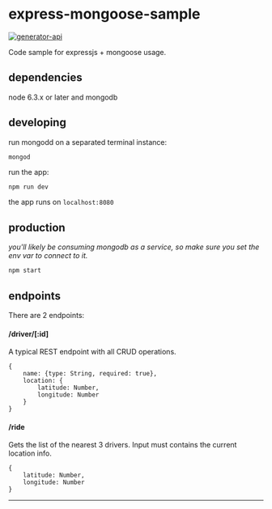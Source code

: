 # express-mongoose-sample

[![generator-api](https://img.shields.io/badge/built%20with-generator--api-green.svg)](https://github.com/ndelvalle/generator-api)

Code sample for expressjs + mongoose usage.



## dependencies

node 6.3.x or later and mongodb

## developing

run mongodd on a separated terminal instance:

```
mongod
```

run the app:

```bash
npm run dev
```

the app runs on `localhost:8080`

## production

_you'll likely be consuming mongodb as a service, so make sure you set the env var to connect to it._

```bash
npm start
```

## endpoints

There are 2 endpoints:

#### /driver/[:id]

A typical REST endpoint with all CRUD operations.

```ecmascript 6
{
    name: {type: String, required: true},
    location: {
        latitude: Number,
        longitude: Number
    }
}
```

#### /ride

Gets the list of the nearest 3 drivers. Input must contains the current location info.

```ecmascript 6
{
    latitude: Number,
    longitude: Number
}
```


--------------------------------------------------------------------------------
